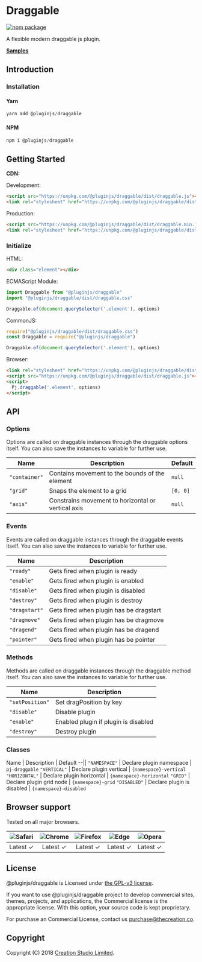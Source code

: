 # Draggable

[![npm package](https://img.shields.io/npm/v/@pluginjs/draggable.svg)](https://www.npmjs.com/package/@pluginjs/draggable)

A flexible modern draggable js plugin.

**[Samples](https://codesandbox.io/s/github/pluginjs/pluginjs/tree/master/modules/draggable/samples)**

## Introduction

### Installation

#### Yarn

```javascript
yarn add @pluginjs/draggable
```

#### NPM

```javascript
npm i @pluginjs/draggable
```

## Getting Started

**CDN:**

Development:

```html
<script src="https://unpkg.com/@pluginjs/draggable/dist/draggable.js"></script>
<link rel="stylesheet" href="https://unpkg.com/@pluginjs/draggable/dist/draggable.css">
```

Production:

```html
<script src="https://unpkg.com/@pluginjs/draggable/dist/draggable.min.js"></script>
<link rel="stylesheet" href="https://unpkg.com/@pluginjs/draggable/dist/draggable.min.css">
```

### Initialize

HTML:

```html
<div class="element"></div>
```

ECMAScript Module:

```javascript
import Draggable from "@pluginjs/draggable"
import "@pluginjs/draggable/dist/draggable.css"

Draggable.of(document.querySelector('.element'), options)
```

CommonJS:

```javascript
require("@pluginjs/draggable/dist/draggable.css")
const Draggable = require("@pluginjs/draggable")

Draggable.of(document.querySelector('.element'), options)
```

Browser:

```html
<link rel="stylesheet" href="https://unpkg.com/@pluginjs/draggable/dist/draggable.css">
<script src="https://unpkg.com/@pluginjs/draggable/dist/draggable.js"></script>
<script>
  Pj.draggable('.element', options)
</script>
```

## API

### Options

Options are called on draggable instances through the draggable options itself.
You can also save the instances to variable for further use.

Name | Description | Default
--|--|--
`"container"` | Contains movement to the bounds of the element | `null`
`"grid"` | Snaps the element to a grid | `[0, 0]`
`"axis"` | Constrains movement to horizontal or vertical axis | `null`

### Events

Events are called on draggable instances through the draggable events itself.
You can also save the instances to variable for further use.

Name | Description
--|--
`"ready"` | Gets fired when plugin is ready
`"enable"` | Gets fired when plugin is enabled
`"disable"` | Gets fired when plugin is disabled
`"destroy"` | Gets fired when plugin is destroy
`"dragstart"` | Gets fired when plugin has be dragstart
`"dragmove"` | Gets fired when plugin has be dragmove
`"dragend"` | Gets fired when plugin has be dragend
`"pointer"` | Gets fired when plugin has be pointer

### Methods

Methods are called on draggable instances through the draggable method itself.
You can also save the instances to variable for further use.

Name | Description
--|--
`"setPosition"` | Set dragPosition by key
`"disable"` | Disable plugin
`"enable"` | Enabled plugin if plugin is disabled
`"destroy"` | Destroy plugin

### Classes

Name | Description | Default
--||
`"NAMESPACE"` | Declare plugin namespace | `pj-draggable`
`"VERTICAL"` | Declare plugin vertical | `{namespace}-vertical`
`"HORIZONTAL"` | Declare plugin horizontal | `{namespace}-horizontal`
`"GRID"` | Declare plugin grid node | `{namespace}-grid`
`"DISABLED"` | Declare plugin is disabled | `{namespace}-disabled`

## Browser support

Tested on all major browsers.

| <img src="https://raw.githubusercontent.com/alrra/browser-logos/master/src/safari/safari_32x32.png" alt="Safari"> | <img src="https://raw.githubusercontent.com/alrra/browser-logos/master/src/chrome/chrome_32x32.png" alt="Chrome"> | <img src="https://raw.githubusercontent.com/alrra/browser-logos/master/src/firefox/firefox_32x32.png" alt="Firefox"> | <img src="https://raw.githubusercontent.com/alrra/browser-logos/master/src/edge/edge_32x32.png" alt="Edge"> | <img src="https://raw.githubusercontent.com/alrra/browser-logos/master/src/opera/opera_32x32.png" alt="Opera"> |
|:--:|:--:|:--:|:--:|:--:|
| Latest ✓ | Latest ✓ | Latest ✓ | Latest ✓ | Latest ✓ |

## License

@pluginjs/draggable is Licensed under [the GPL-v3 license](LICENSE).

If you want to use @pluginjs/draggable project to develop commercial sites, themes, projects, and applications, the Commercial license is the appropriate license. With this option, your source code is kept proprietary.

For purchase an Commercial License, contact us purchase@thecreation.co.

## Copyright

Copyright (C) 2018 [Creation Studio Limited](creationstudio.com).